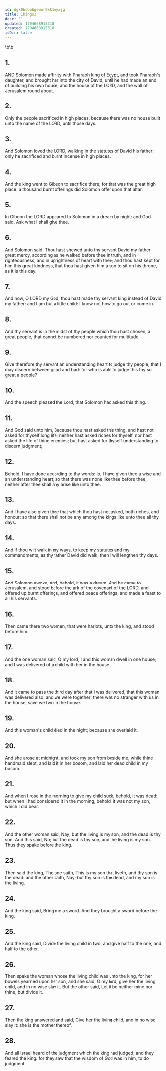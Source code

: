 ```yaml
---
id: dgk0bcbphgewor9xk1oyxjg
title: 1kings3
desc: ''
updated: 1704668915318
created: 1704668915318
isDir: false
---
```

\b\b
## 1.
AND Solomon made affinity with Pharaoh king of Egypt, and took Pharaoh's daughter, and brought her into the city of David, until he had made an end of building his own house, and the house of the LORD, and the wall of Jerusalem round about.
## 2.
Only the people sacrificed in high places, because there was no house built unto the name of the LORD, until those days.
## 3.
And Solomon loved the LORD, walking in the statutes of David his father: only he sacrificed and burnt incense in high places.
## 4.
And the king went to Gibeon to sacrifice there; for that was the great high place: a thousand burnt offerings did Solomon offer upon that altar.
## 5.
In Gibeon the LORD appeared to Solomon in a dream by night: and God said, Ask what I shall give thee.
## 6.
And Solomon said, Thou hast shewed unto thy servant David my father great mercy, according as he walked before thee in truth, and in righteousness, and in uprightness of heart with thee; and thou hast kept for him this great kindness, that thou hast given him a son to sit on his throne, as it is this day.
## 7.
And now, O LORD my God, thou hast made thy servant king instead of David my father: and I am but a little child: I know not how to go out or come in.
## 8.
And thy servant is in the midst of thy people which thou hast chosen, a great people, that cannot be numbered nor counted for multitude.
## 9.
Give therefore thy servant an understanding heart to judge thy people, that I may discern between good and bad: for who is able to judge this thy so great a people?
## 10.
And the speech pleased the Lord, that Solomon had asked this thing.
## 11.
And God said unto him, Because thou hast asked this thing, and hast not asked for thyself long life; neither hast asked riches for thyself, nor hast asked the life of thine enemies; but hast asked for thyself understanding to discern judgment;
## 12.
Behold, I have done according to thy words: lo, I have given thee a wise and an understanding heart; so that there was none like thee before thee, neither after thee shall any arise like unto thee.
## 13.
And I have also given thee that which thou hast not asked, both riches, and honour: so that there shall not be any among the kings like unto thee all thy days.
## 14.
And if thou wilt walk in my ways, to keep my statutes and my commandments, as thy father David did walk, then I will lengthen thy days.
## 15.
And Solomon awoke; and, behold, it was a dream.  And he came to Jerusalem, and stood before the ark of the covenant of the LORD, and offered up burnt offerings, and offered peace offerings, and made a feast to all his servants.
## 16.
Then came there two women, that were harlots, unto the king, and stood before him.
## 17.
And the one woman said, O my lord, I and this woman dwell in one house; and I was delivered of a child with her in the house.
## 18.
And it came to pass the third day after that I was delivered, that this woman was delivered also: and we were together; there was no stranger with us in the house, save we two in the house.
## 19.
And this woman's child died in the night; because she overlaid it.
## 20.
And she arose at midnight, and took my son from beside me, while thine handmaid slept, and laid it in her bosom, and laid her dead child in my bosom.
## 21.
And when I rose in the morning to give my child suck, behold, it was dead: but when I had considered it in the morning, behold, it was not my son, which I did bear.
## 22.
And the other woman said, Nay; but the living is my son, and the dead is thy son.  And this said, No; but the dead is thy son, and the living is my son.  Thus they spake before the king.
## 23.
Then said the king, The one saith, This is my son that liveth, and thy son is the dead: and the other saith, Nay; but thy son is the dead, and my son is the living.
## 24.
And the king said, Bring me a sword.  And they brought a sword before the king.
## 25.
And the king said, Divide the living child in two, and give half to the one, and half to the other.
## 26.
Then spake the woman whose the living child was unto the king, for her bowels yearned upon her son, and she said, O my lord, give her the living child, and in no wise slay it.  But the other said, Let it be neither mine nor thine, but divide it.
## 27.
Then the king answered and said, Give her the living child, and in no wise slay it: she is the mother thereof.
## 28.
And all Israel heard of the judgment which the king had judged; and they feared the king: for they saw that the wisdom of God was in him, to do judgment.
